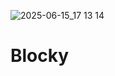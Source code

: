 
![2025-06-15_17 13 14](https://github.com/user-attachments/assets/f99e25a9-779a-47c1-8406-7908a5865739)

# **Blocky**




